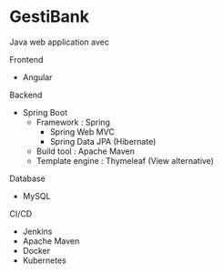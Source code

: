 # GestiBank

Java web application avec  

Frontend
- Angular

Backend
- Spring Boot
  + Framework : Spring
    * Spring Web MVC
    * Spring Data JPA (Hibernate)
  + Build tool : Apache Maven
  + Template engine : Thymeleaf (View alternative)

Database
- MySQL

CI/CD
- Jenkins
- Apache Maven
- Docker
- Kubernetes